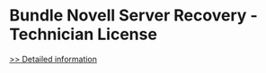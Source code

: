 # Bundle Novell Server Recovery - Technician License
[>> Detailed information](https://secure.element5.com/esales/product.html?productid=300336791&affiliateid=200057808)